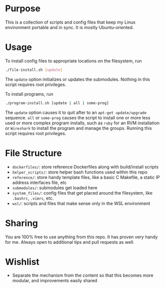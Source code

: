 
# Purpose
This is a collection of scripts and config files that keep my Linux environment portable and in
sync. It is mostly Ubuntu-oriented.

# Usage
To install config files to appropriate locations on the filesystem, run
```sh
./file-install.sh [update]
```
The `update` option initializes or updates the submodules. Nothing in this script requires root
privileges.

To install programs, run
```sh
./program-install.sh [update | all | some-prog]
```
The `update` option causes it to quit after to an `apt-get update/upgrade` sequence. `all` or
`some-prog` causes the script to install one or more less used or more complex program installs,
such as `ruby` for an RVM installation or `Wireshark` to install the program and manage the groups.
Running this script requires root privileges.

# File Structure
- `dockerfiles/`: store reference Dockerfiles along with build/install scripts
- `helper_scripts/`: store helper bash functions used within this repo
- `reference/`: store handy template files, like a basic C Makefile, a static IP address interfaces
  file, etc
- `submodules/`: submodules get loaded here
- `system_files/`: config files that get placed around the filesystem, like `.bashrc`, `.vimrc`,
  etc.
- `wsl/`: scripts and files that make sense only in the WSL environment

# Sharing
You are 100% free to use anything from this repo. It has proven very handy for me. Always open to
additional tips and pull requests as well.

# Wishlist
- Separate the mechanism from the content so that this becomes more modular, and improvements easily
  shared
